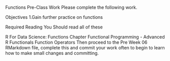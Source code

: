 Functions Pre-Class Work
Please complete the following work.

Objectives
1.Gain further practice on functions

Required Reading
You Should read all of these

R For Data Science: Functions Chapter
Functional Programming - Advanced R
Functionals
Function Operators
Then proceed to the Pre Week 06 RMarkdown file, complete this and commit your work often to begin to learn how to make small changes and committing.
